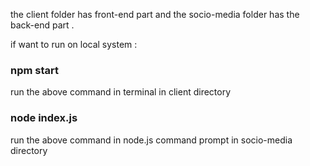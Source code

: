 the client folder has front-end part and the socio-media folder has the back-end part .

if want to run on local system :

### npm start 

run the above command in terminal in client directory

### node index.js

run the above command in node.js command prompt in socio-media directory
                                
